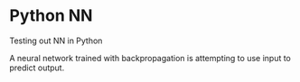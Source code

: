 # Python NN
 Testing out NN in Python



A neural network trained with backpropagation is attempting to use input to predict output.